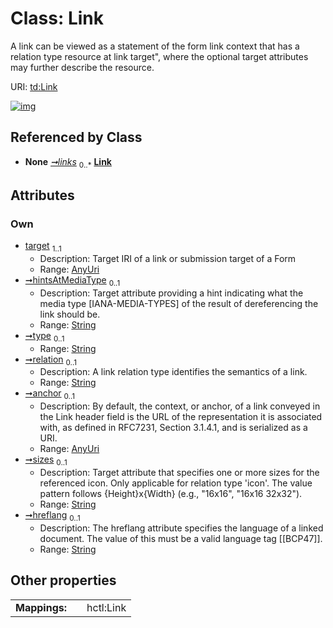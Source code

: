 
# Class: Link

A link can be viewed as a statement of the form link context that has a relation type resource at link target", where the optional target attributes may further describe the resource.

URI: [td:Link](https://www.w3.org/2019/wot/td#Link)


[![img](https://yuml.me/diagram/nofunky;dir:TB/class/[Thing]++-%20links%200..*>[Link&#124;target:anyUri;hintsAtMediaType:string%20%3F;type:string%20%3F;relation:string%20%3F;anchor:anyUri%20%3F;sizes:string%20%3F;hreflang:string%20%3F],[Thing])](https://yuml.me/diagram/nofunky;dir:TB/class/[Thing]++-%20links%200..*>[Link&#124;target:anyUri;hintsAtMediaType:string%20%3F;type:string%20%3F;relation:string%20%3F;anchor:anyUri%20%3F;sizes:string%20%3F;hreflang:string%20%3F],[Thing])

## Referenced by Class

 *  **None** *[➞links](thing__links.md)*  <sub>0..\*</sub>  **[Link](Link.md)**

## Attributes


### Own

 * [target](target.md)  <sub>1..1</sub>
     * Description: Target IRI of a link or submission target of a Form
     * Range: [AnyUri](types/AnyUri.md)
 * [➞hintsAtMediaType](link__hintsAtMediaType.md)  <sub>0..1</sub>
     * Description: Target attribute providing a hint indicating what the media type [IANA-MEDIA-TYPES] of the result of dereferencing the link should be.
     * Range: [String](types/String.md)
 * [➞type](link__type.md)  <sub>0..1</sub>
     * Range: [String](types/String.md)
 * [➞relation](link__relation.md)  <sub>0..1</sub>
     * Description: A link relation type identifies the semantics of a link.
     * Range: [String](types/String.md)
 * [➞anchor](link__anchor.md)  <sub>0..1</sub>
     * Description: By default, the context, or anchor, of a link conveyed in the Link header field is the URL of the representation it is associated with, as defined in RFC7231, Section 3.1.4.1, and is serialized as a URI.
     * Range: [AnyUri](types/AnyUri.md)
 * [➞sizes](link__sizes.md)  <sub>0..1</sub>
     * Description: Target attribute that specifies one or more sizes for the referenced icon. Only applicable for relation type 'icon'. The value pattern follows {Height}x{Width} (e.g., \"16x16\", \"16x16 32x32\").
     * Range: [String](types/String.md)
 * [➞hreflang](link__hreflang.md)  <sub>0..1</sub>
     * Description: The hreflang attribute specifies the language of a linked document. The value of this must be a valid language tag [[BCP47]].
     * Range: [String](types/String.md)

## Other properties

|  |  |  |
| --- | --- | --- |
| **Mappings:** | | hctl:Link |